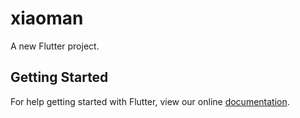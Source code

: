 # xiaoman

A new Flutter project.

## Getting Started

For help getting started with Flutter, view our online
[documentation](https://flutter.io/).
